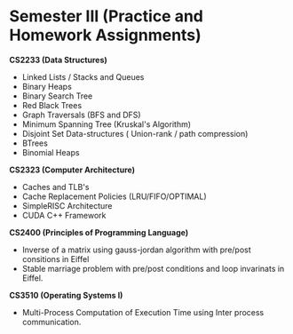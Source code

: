 # Semester III (Practice and Homework Assignments)

**CS2233 (Data Structures)**
- Linked Lists / Stacks and Queues
- Binary Heaps
- Binary Search Tree
- Red Black Trees
- Graph Traversals (BFS and DFS)
- Minimum Spanning Tree (Kruskal's Algorithm)
- Disjoint Set Data-structures ( Union-rank / path compression)
- BTrees
- Binomial Heaps

**CS2323 (Computer Architecture)**
- Caches and TLB's
- Cache Replacement Policies (LRU/FIFO/OPTIMAL)
- SimpleRISC Architecture
- CUDA C++ Framework

**CS2400 (Principles of Programming Language)**
- Inverse of a matrix using gauss-jordan algorithm with pre/post consitions in Eiffel
- Stable marriage problem with pre/post conditions and loop invarinats in Eiffel.

**CS3510 (Operating Systems I)**
- Multi-Process Computation of Execution Time using Inter process communication.



